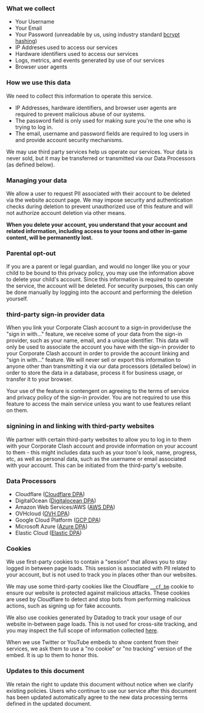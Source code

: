 ### What we collect

* Your Username
* Your Email
* Your Password (unreadable by us, using industry standard [bcrypt hashing](https://en.wikipedia.org/wiki/Bcrypt))
* IP Addreses used to access our services
* Hardware identifiers used to access our services
* Logs, metrics, and events generated by use of our services
* Browser user agents

### How we use this data

We need to collect this information to operate this service. 

* IP Addresses, hardware identifiers, and browser user agents are required to prevent malicious abuse of our systems.
* The password field is only used for making sure you're the one who is trying to log in.
* The email, username and password fields are required to log users in and provide account security mechanisms.

We may use third party services help us operate our services. Your data is never sold, but it may be transferred or transmitted via our Data Processors (as defined below).   

### Managing your data

We allow a user to request PII associated with their account to be deleted via the website account page. We may impose security and authentication checks during deletion to prevent unauthorized use of this feature and will not authorize account deletion via other means.

**When you delete your account, you understand that your account and related information, including access to your toons and other in-game content, will be permanently lost.**

### Parental opt-out

If you are a parent or legal guardian, and would no longer like you or your child to be bound to this privacy policy, you may use the information above to delete your child's account. Since this information is required to operate the service, the account will be deleted. For security purposes, this can only be done manually by logging into the account and performing the deletion yourself.

### third-party sign-in provider data

When you link your Corporate Clash account to a sign-in provider/use the "sign in with..." feature, we receive some of your data from the sign-in provider, such as your name, email, and a unique identifier. This data will only be used to associate the account you have with the sign-in provider to your Corporate Clash account in order to provide the account linking and "sign in with..." feature. We will never sell or export this information to anyone other than transmitting it via our data processors (detailed below) in order to store the data in a database, process it for business usage, or transfer it to your browser.

Your use of the feature is contengent on agreeing to the terms of service and privacy policy of the sign-in provider. You are not required to use this feature to access the main service unless you want to use features reliant on them.

### signining in and linking with third-party websites

We partner with certain third-party websites to allow you to log in to them with your Corporate Clash account and provide information on your account to them - this might includes data such as your toon's look, name, progress, etc, as well as personal data, such as the username or email associated with your account. This can be initiated from the third-party's website. 

### Data Processors

* Cloudflare ([Cloudflare DPA](https://drive.google.com/file/d/1-3p3X_WYuP_864MMBIO0OfMi0Pahf6kW/view?usp=sharing))
* DigitalOcean ([Digitalocean DPA](https://www.digitalocean.com/legal/data-processing-agreement/))
* Amazon Web Services/AWS ([AWS DPA](https://d1.awsstatic.com/legal/aws-gdpr/AWS_GDPR_DPA.pdf))
* OVHcloud ([OVH DPA](https://us.ovhcloud.com/legal/data-processing-agreement)) 
* Google Cloud Platform ([GCP DPA](https://cloud.google.com/terms/data-processing-terms))
* Microsoft Azure ([Azure DPA](https://aka.ms/dpa))
* Elastic Cloud ([Elastic DPA](https://drive.google.com/file/d/1Z_C9TC0x5PECTBuTp6DPUxYDiIp7pY4M/view?usp=sharing))

### Cookies

We use first-party cookies to contain a "session" that allows you to stay logged in between page loads. This session is associated with PII related to your account, but is not used to track you in places other than our websites.

We may use some third-party cookies like the Cloudflare [`__cf_bm`](https://support.cloudflare.com/hc/en-us/articles/200170156-Understanding-the-Cloudflare-Cookies#12345681) cookie to ensure our website is protected against malicious attacks. These cookies are used by Cloudflare to detect and stop bots from performing malicious actions, such as signing up for fake accounts.

We also use cookies generated by Datadog to track your usage of our website in-between page loads. This is not used for cross-site tracking, and you may inspect the full scope of information collected [here](https://docs.datadoghq.com/real_user_monitoring/browser/troubleshooting/#rum-cookies).

When we use Twitter or YouTube embeds to show content from their services, we ask them to use a "no cookie" or "no tracking" version of the embed. It is up to them to honor this.

### Updates to this document

We retain the right to update this document without notice when we clarify existing policies. Users who continue to use our service after this document has been updated automatically agree to the new data processing terms defined in the updated document.
